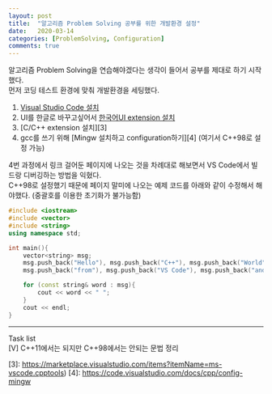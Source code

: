```yaml
---
layout: post
title:  "알고리즘 Problem Solving 공부를 위한 개발환경 설정"
date:   2020-03-14
categories: [ProblemSolving, Configuration]
comments: true
---
```

알고리즘 Problem Solving을 연습해야겠다는 생각이 들어서 공부를 제대로 하기 시작했다.  
먼저 코딩 테스트 환경에 맞춰 개발환경을 세팅했다.  
1. [Visual Studio Code 설치][1]
2. UI를 한글로 바꾸고싶어서 [한국어UI extension 설치][2]
3. [C/C\++ extension 설치][3]
4. gcc를 쓰기 위해 [Mingw 설치하고 configuration하기][4] (여기서 C++98로 설정 가능)

4번 과정에서 링크 걸어둔 페이지에 나오는 것을 차례대로 해보면서 VS Code에서 빌드랑 디버깅하는 방법을 익혔다.  
C\++98로 설정했기 때문에 페이지 말미에 나오는 예제 코드를 아래와 같이 수정해서 해야했다. (중괄호를 이용한 초기화가 불가능함)

```cpp
#include <iostream>
#include <vector>
#include <string>
using namespace std;

int main(){
    vector<string> msg;
    msg.push_back("Hello"), msg.push_back("C++"), msg.push_back("World");
    msg.push_back("from"), msg.push_back("VS Code"), msg.push_back("and the C++ extension!");

    for (const string& word : msg){
        cout << word << " ";
    }
    cout << endl;
}

```

---

Task list  
[V] C\++11에서는 되지만 C\++98에서는 안되는 문법 정리


[1]: https://code.visualstudio.com/Download
[2]: https://marketplace.visualstudio.com/items?itemName=MS-CEINTL.vscode-language-pack-ko
[3]: https://marketplace.visualstudio.com/items?itemName=ms-vscode.cpptools)
[4]: https://code.visualstudio.com/docs/cpp/config-mingw
